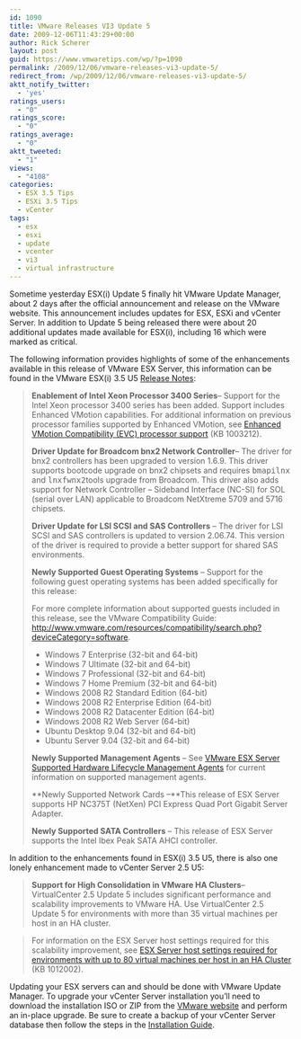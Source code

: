 ```yaml
---
id: 1090
title: VMware Releases VI3 Update 5
date: 2009-12-06T11:43:29+00:00
author: Rick Scherer
layout: post
guid: https://www.vmwaretips.com/wp/?p=1090
permalink: /2009/12/06/vmware-releases-vi3-update-5/
redirect_from: /wp/2009/12/06/vmware-releases-vi3-update-5/
aktt_notify_twitter:
  - 'yes'
ratings_users:
  - "0"
ratings_score:
  - "0"
ratings_average:
  - "0"
aktt_tweeted:
  - "1"
views:
  - "4108"
categories:
  - ESX 3.5 Tips
  - ESXi 3.5 Tips
  - vCenter
tags:
  - esx
  - esxi
  - update
  - vcenter
  - vi3
  - virtual infrastructure
---
```

Sometime yesterday ESX(i) Update 5 finally hit VMware Update Manager, about 2 days after the official announcement and release on the VMware website. This announcement includes updates for ESX, ESXi and vCenter Server. In addition to Update 5 being released there were about 20 additional updates made available for ESX(i), including 16 which were marked as critical.

The following information provides highlights of some of the enhancements available in this release of VMware ESX Server, this information can be found in the VMware ESX(i) 3.5 U5 <a href="http://www.vmware.com/support/vi3/doc/vi3_esx35u5_rel_notes.html" target="_blank">Release Notes</a>:

> **Enablement of Intel Xeon Processor 3400 Series**– Support for the Intel Xeon processor 3400 series has been added. Support includes Enhanced VMotion capabilities. For additional information on previous processor families supported by Enhanced VMotion, see <a href="http://kb.vmware.com/kb/1003212" target="_blank">Enhanced VMotion Compatibility (EVC) processor support</a> (KB 1003212).
> 
> **Driver Update for Broadcom bnx2 Network Controller**– The driver for bnx2 controllers has been upgraded to version 1.6.9. This driver supports bootcode upgrade on bnx2 chipsets and requires <tt>bmapilnx</tt> and <tt>lnxfwnx2</tt>tools upgrade from Broadcom. This driver also adds support for Network Controller &#8211; Sideband Interface (NC-SI) for SOL (serial over LAN) applicable to Broadcom NetXtreme 5709 and 5716 chipsets.
> 
> **Driver Update for LSI SCSI and SAS Controllers** – The driver for LSI SCSI and SAS controllers is updated to version 2.06.74. This version of the driver is required to provide a better support for shared SAS environments.
> 
> **Newly Supported Guest Operating Systems** – Support for the following guest operating systems has been added specifically for this release:
> 
> For more complete information about supported guests included in this release, see the VMware Compatibility Guide: <a href="http://www.vmware.com/resources/compatibility/search.php?deviceCategory=software" target="_blank">http://www.vmware.com/resources/compatibility/search.php?deviceCategory=software</a>.
> 
>   * Windows 7 Enterprise (32-bit and 64-bit)
>   * Windows 7 Ultimate (32-bit and 64-bit)
>   * Windows 7 Professional (32-bit and 64-bit)
>   * Windows 7 Home Premium (32-bit and 64-bit)
>   * Windows 2008 R2 Standard Edition (64-bit)
>   * Windows 2008 R2 Enterprise Edition (64-bit)
>   * Windows 2008 R2 Datacenter Edition (64-bit)
>   * Windows 2008 R2 Web Server (64-bit)
>   * Ubuntu Desktop 9.04 (32-bit and 64-bit)
>   * Ubuntu Server 9.04 (32-bit and 64-bit)
> 
> **Newly Supported Management Agents** – See <a href="http://www.vmware.com/support/esx25/doc/sys_mgmt_links.html" target="_blank">VMware ESX Server Supported Hardware Lifecycle Management Agents</a> for current information on supported management agents.
> 
> **Newly Supported Network Cards –**This release of ESX Server supports HP NC375T (NetXen) PCI Express Quad Port Gigabit Server Adapter.
> 
> **Newly Supported SATA Controllers** – This release of ESX Server supports the Intel Ibex Peak SATA AHCI controller.

In addition to the enhancements found in ESX(i) 3.5 U5, there is also one lonely enhancement made to vCenter Server 2.5 U5:

> **Support for High Consolidation in VMware HA Clusters**&#8211; VirtualCenter 2.5 Update 5 includes significant performance and scalability improvements to VMware HA. Use VirtualCenter 2.5 Update 5 for environments with more than 35 virtual machines per host in an HA cluster.
  
> For information on the ESX Server host settings required for this scalability improvement, see <a href="http://kb.vmware.com/kb/1012002" target="_blank">ESX Server host settings required for environments with up to 80 virtual machines per host in an HA Cluster</a> (KB 1012002).

Updating your ESX servers can and should be done with VMware Update Manager. To upgrade your vCenter Server installation you&#8217;ll need to download the installation ISO or ZIP from the <a href="http://downloads.vmware.com/d/details/vc250u5/dGViZHd0QGJkZXBo" target="_blank">VMware website</a> and perform an in-place upgrade. Be sure to create a backup of your vCenter Server database then follow the steps in the <a href="http://www.vmware.com/pdf/vi3_35/esx_3/r35u2/vi3_35_25_u2_installation_guide.pdf" target="_blank">Installation Guide</a>.